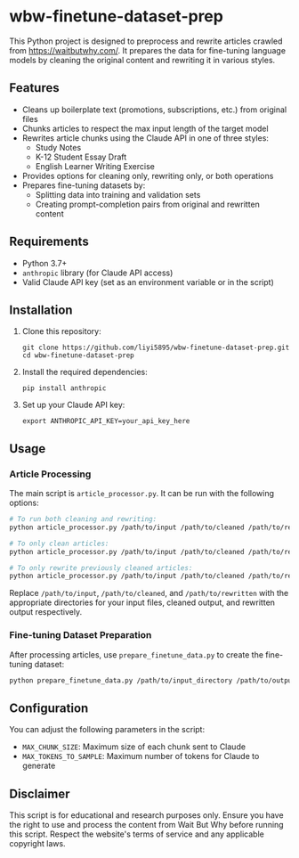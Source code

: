 # wbw-finetune-dataset-prep

This Python project is designed to preprocess and rewrite articles crawled from https://waitbutwhy.com/. It prepares the data for fine-tuning language models by cleaning the original content and rewriting it in various styles.

## Features

- Cleans up boilerplate text (promotions, subscriptions, etc.) from original files
- Chunks articles to respect the max input length of the target model
- Rewrites article chunks using the Claude API in one of three styles:
  - Study Notes
  - K-12 Student Essay Draft
  - English Learner Writing Exercise
- Provides options for cleaning only, rewriting only, or both operations
- Prepares fine-tuning datasets by:
  - Splitting data into training and validation sets
  - Creating prompt-completion pairs from original and rewritten content

## Requirements

- Python 3.7+
- `anthropic` library (for Claude API access)
- Valid Claude API key (set as an environment variable or in the script)

## Installation

1. Clone this repository:
   ```
   git clone https://github.com/liyi5895/wbw-finetune-dataset-prep.git
   cd wbw-finetune-dataset-prep
   ```

2. Install the required dependencies:
   ```
   pip install anthropic
   ```

3. Set up your Claude API key:
   ```
   export ANTHROPIC_API_KEY=your_api_key_here
   ```

## Usage

### Article Processing

The main script is `article_processor.py`. It can be run with the following options:

```bash
# To run both cleaning and rewriting:
python article_processor.py /path/to/input /path/to/cleaned /path/to/rewritten

# To only clean articles:
python article_processor.py /path/to/input /path/to/cleaned /path/to/rewritten --clean-only

# To only rewrite previously cleaned articles:
python article_processor.py /path/to/input /path/to/cleaned /path/to/rewritten --rewrite-only
```

Replace `/path/to/input`, `/path/to/cleaned`, and `/path/to/rewritten` with the appropriate directories for your input files, cleaned output, and rewritten output respectively.

### Fine-tuning Dataset Preparation

After processing articles, use `prepare_finetune_data.py` to create the fine-tuning dataset:

```bash
python prepare_finetune_data.py /path/to/input_directory /path/to/output_directory
```


## Configuration

You can adjust the following parameters in the script:

- `MAX_CHUNK_SIZE`: Maximum size of each chunk sent to Claude
- `MAX_TOKENS_TO_SAMPLE`: Maximum number of tokens for Claude to generate


## Disclaimer

This script is for educational and research purposes only. Ensure you have the right to use and process the content from Wait But Why before running this script. Respect the website's terms of service and any applicable copyright laws.

